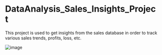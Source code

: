 # DataAnalysis_Sales_Insights_Project
This project is used to get insights from the sales database in order to track various sales trends, profits, loss, etc.

![image](https://user-images.githubusercontent.com/83329730/178736247-6fbddeda-b205-435e-a3a3-4051a2ff3764.png)
